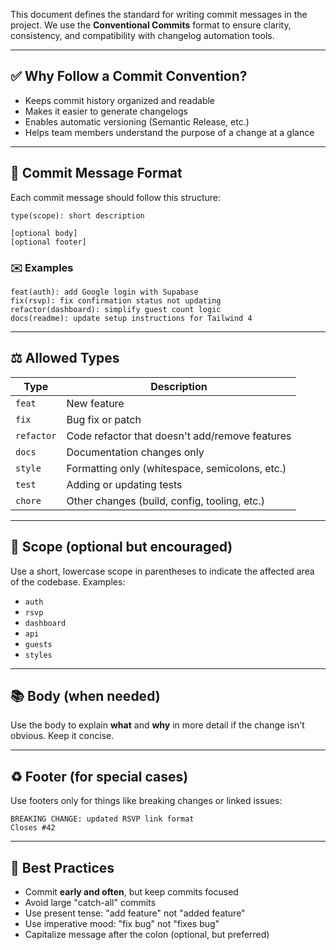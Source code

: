 This document defines the standard for writing commit messages in the project. We use the **Conventional Commits** format to ensure clarity, consistency, and compatibility with changelog automation tools.

* * *

## ✅ Why Follow a Commit Convention?

-   Keeps commit history organized and readable
-   Makes it easier to generate changelogs
-   Enables automatic versioning (Semantic Release, etc.)
-   Helps team members understand the purpose of a change at a glance
* * *

## 📒 Commit Message Format

Each commit message should follow this structure:

```
type(scope): short description

[optional body]
[optional footer]
```

### ✉️ Examples

```
feat(auth): add Google login with Supabase
fix(rsvp): fix confirmation status not updating
refactor(dashboard): simplify guest count logic
docs(readme): update setup instructions for Tailwind 4
```

* * *

## ⚖️ Allowed Types

| Type | Description |
| --- | --- |
| `feat` | New feature |
| `fix` | Bug fix or patch |
| `refactor` | Code refactor that doesn't add/remove features |
| `docs` | Documentation changes only |
| `style` | Formatting only (whitespace, semicolons, etc.) |
| `test` | Adding or updating tests |
| `chore` | Other changes (build, config, tooling, etc.) |

* * *

## 🎨 Scope (optional but encouraged)

Use a short, lowercase scope in parentheses to indicate the affected area of the codebase. Examples:

-   `auth`
-   `rsvp`
-   `dashboard`
-   `api`
-   `guests`
-   `styles`
* * *

## 📚 Body (when needed)

Use the body to explain **what** and **why** in more detail if the change isn't obvious. Keep it concise.

* * *

## ♻️ Footer (for special cases)

Use footers only for things like breaking changes or linked issues:

```
BREAKING CHANGE: updated RSVP link format
Closes #42
```

* * *

## 🔧 Best Practices

-   Commit **early and often**, but keep commits focused
-   Avoid large "catch-all" commits
-   Use present tense: "add feature" not "added feature"
-   Use imperative mood: "fix bug" not "fixes bug"
-   Capitalize message after the colon (optional, but preferred)
